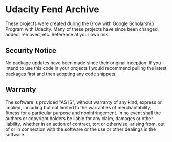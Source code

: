 # Udacity Fend Archive

These projects were created during the Grow with Google Scholarship Program with Udacity. Many of these projects have since been changed, added, removed, etc. Reference at your own risk.

## Security Notice

No package updates have been made since their original inception. If you intend to use this code in your projects I would recommend pulling the latest packages first and then adopting any code snippets.

## Warranty

The software is provided "AS IS", without warranty of any kind, express or implied, including but not limited to the warranties of merchantability, fitness for a particular purpose and noninfringement. In no event shall the authors or copyright holders be liable for any claim, damages or other liability, whether in an action of contract, tort or otherwise, arising from, out of or in connection with the software or the use or other dealings in the software.